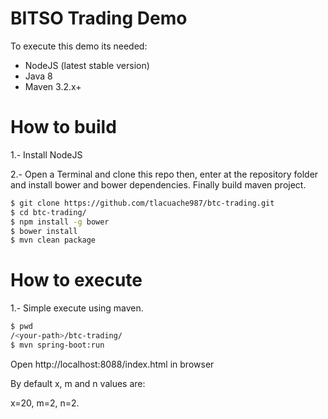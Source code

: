 # BITSO Trading Demo

To execute this demo its needed:
  - NodeJS (latest stable version)
  - Java 8
  - Maven 3.2.x+

# How to build

1.- Install NodeJS

2.- Open a Terminal and clone this repo then, enter at the repository folder and install bower and bower dependencies. Finally build maven project.

```sh
$ git clone https://github.com/tlacuache987/btc-trading.git
$ cd btc-trading/
$ npm install -g bower
$ bower install
$ mvn clean package
```

# How to execute

1.- Simple execute using maven.

```sh
$ pwd
/<your-path>/btc-trading/
$ mvn spring-boot:run
```
Open http://localhost:8088/index.html in browser

By default x, m and n values are:

x=20, m=2, n=2.

